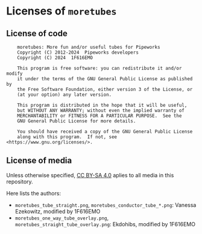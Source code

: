 # Licenses of `moretubes`

## License of code

```text
    moretubes: More fun and/or useful tubes for Pipeworks
    Copyright (C) 2012-2024  Pipeworks developers
    Copyright (C) 2024  1F616EMO

    This program is free software: you can redistribute it and/or modify
    it under the terms of the GNU General Public License as published by
    the Free Software Foundation, either version 3 of the License, or
    (at your option) any later version.

    This program is distributed in the hope that it will be useful,
    but WITHOUT ANY WARRANTY; without even the implied warranty of
    MERCHANTABILITY or FITNESS FOR A PARTICULAR PURPOSE.  See the
    GNU General Public License for more details.

    You should have received a copy of the GNU General Public License
    along with this program.  If not, see <https://www.gnu.org/licenses/>.
```

## License of media

Unless otherwise specified, [CC BY-SA 4.0](http://creativecommons.org/licenses/by-sa/4.0/) aplies to all media in this repository.

Here lists the authors:

* `moretubes_tube_straight.png`, `moretubes_conductor_tube_*.png`: Vanessa Ezekowitz, modified by 1F616EMO
* `moretubes_one_way_tube_overlay.png`, `moretubes_straight_tube_overlay.png`: Ekdohibs, modified by 1F616EMO
